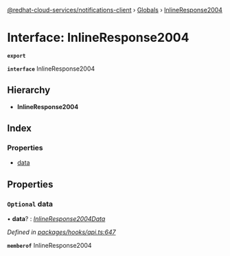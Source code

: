 [@redhat-cloud-services/notifications-client](../README.md) › [Globals](../globals.md) › [InlineResponse2004](inlineresponse2004.md)

# Interface: InlineResponse2004

**`export`** 

**`interface`** InlineResponse2004

## Hierarchy

* **InlineResponse2004**

## Index

### Properties

* [data](inlineresponse2004.md#optional-data)

## Properties

### `Optional` data

• **data**? : *[InlineResponse2004Data](inlineresponse2004data.md)*

*Defined in [packages/hooks/api.ts:647](https://github.com/RedHatInsights/javascript-clients/blob/master/packages/hooks/api.ts#L647)*

**`memberof`** InlineResponse2004
